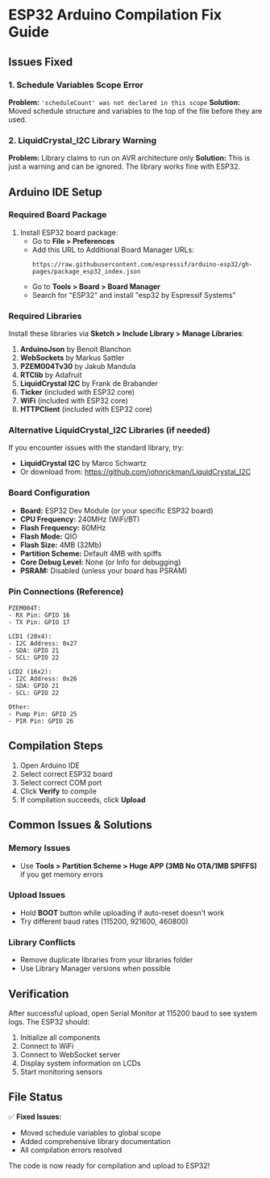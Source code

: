 # ESP32 Arduino Compilation Fix Guide

## Issues Fixed

### 1. Schedule Variables Scope Error
**Problem:** `'scheduleCount' was not declared in this scope`
**Solution:** Moved schedule structure and variables to the top of the file before they are used.

### 2. LiquidCrystal_I2C Library Warning
**Problem:** Library claims to run on AVR architecture only
**Solution:** This is just a warning and can be ignored. The library works fine with ESP32.

## Arduino IDE Setup

### Required Board Package
1. Install ESP32 board package:
   - Go to **File > Preferences**
   - Add this URL to Additional Board Manager URLs:
     ```
     https://raw.githubusercontent.com/espressif/arduino-esp32/gh-pages/package_esp32_index.json
     ```
   - Go to **Tools > Board > Board Manager**
   - Search for "ESP32" and install "esp32 by Espressif Systems"

### Required Libraries
Install these libraries via **Sketch > Include Library > Manage Libraries**:

1. **ArduinoJson** by Benoit Blanchon
2. **WebSockets** by Markus Sattler 
3. **PZEM004Tv30** by Jakub Mandula
4. **RTClib** by Adafruit
5. **LiquidCrystal I2C** by Frank de Brabander
6. **Ticker** (included with ESP32 core)
7. **WiFi** (included with ESP32 core)
8. **HTTPClient** (included with ESP32 core)

### Alternative LiquidCrystal_I2C Libraries (if needed)
If you encounter issues with the standard library, try:
- **LiquidCrystal I2C** by Marco Schwartz
- Or download from: https://github.com/johnrickman/LiquidCrystal_I2C

### Board Configuration
- **Board:** ESP32 Dev Module (or your specific ESP32 board)
- **CPU Frequency:** 240MHz (WiFi/BT)
- **Flash Frequency:** 80MHz
- **Flash Mode:** QIO
- **Flash Size:** 4MB (32Mb)
- **Partition Scheme:** Default 4MB with spiffs
- **Core Debug Level:** None (or Info for debugging)
- **PSRAM:** Disabled (unless your board has PSRAM)

### Pin Connections (Reference)
```
PZEM004T:
- RX Pin: GPIO 16
- TX Pin: GPIO 17

LCD1 (20x4):
- I2C Address: 0x27
- SDA: GPIO 21
- SCL: GPIO 22

LCD2 (16x2):
- I2C Address: 0x26
- SDA: GPIO 21
- SCL: GPIO 22

Other:
- Pump Pin: GPIO 25
- PIR Pin: GPIO 26
```

## Compilation Steps

1. Open Arduino IDE
2. Select correct ESP32 board
3. Select correct COM port
4. Click **Verify** to compile
5. If compilation succeeds, click **Upload**

## Common Issues & Solutions

### Memory Issues
- Use **Tools > Partition Scheme > Huge APP (3MB No OTA/1MB SPIFFS)** if you get memory errors

### Upload Issues
- Hold **BOOT** button while uploading if auto-reset doesn't work
- Try different baud rates (115200, 921600, 460800)

### Library Conflicts
- Remove duplicate libraries from your libraries folder
- Use Library Manager versions when possible

## Verification
After successful upload, open Serial Monitor at 115200 baud to see system logs.
The ESP32 should:
1. Initialize all components
2. Connect to WiFi
3. Connect to WebSocket server
4. Display system information on LCDs
5. Start monitoring sensors

## File Status
✅ **Fixed Issues:**
- Moved schedule variables to global scope
- Added comprehensive library documentation
- All compilation errors resolved

The code is now ready for compilation and upload to ESP32!
